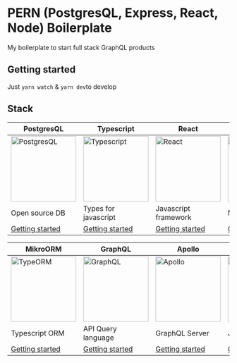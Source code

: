﻿# PERN (PostgresQL, Express, React, Node) Boilerplate
My boilerplate to start full stack GraphQL products 

## Getting started
Just `yarn watch` & `yarn dev`to develop

## Stack
| PostgresQL | Typescript | React | Express |
|--|--|--|--|
| <img src="https://upload.wikimedia.org/wikipedia/commons/2/29/Postgresql_elephant.svg" alt="PostgresQL" width="148" height="148"> | <img src="https://cdn.iconscout.com/icon/free/png-512/typescript-1174965.png" alt="Typescript" width="148" height="148"> | <img src="https://cdn.worldvectorlogo.com/logos/react.svg" alt="React" width="148" height="148"> | <img src="https://d2eip9sf3oo6c2.cloudfront.net/tags/images/000/000/359/square_256/expressjslogo.png" alt="Express" width="148" height="148"> |
|Open source DB|Types for javascript|Javascript framework|Minimal router|
| <a href="https://www.postgresql.org/docs/10/tutorial-install.html">Getting started</a> | <a href="https://www.typescriptlang.org/docs/handbook/typescript-in-5-minutes.html">Getting started</a> | <a href="https://reactjs.org/docs/getting-started.html">Getting started</a> | <a href="https://expressjs.com/en/starter/installing.html">Getting started</a> |

| MikroORM | GraphQL | Apollo | Node |
|--|--|--|--|
| <img src="https://avatars0.githubusercontent.com/u/54766168?s=280&v=4" alt="TypeORM" width="148" height="148"> | <img src="https://upload.wikimedia.org/wikipedia/commons/thumb/1/17/GraphQL_Logo.svg/1024px-GraphQL_Logo.svg.png" alt="GraphQL" width="148" height="148"> | <img src="https://seeklogo.com/images/A/apollo-logo-DC7DD3C444-seeklogo.com.png" alt="Apollo" width="148" height="148"> | <img src="https://seeklogo.com/images/N/nodejs-logo-FBE122E377-seeklogo.com.png" alt="Node Js" width="148" height="148"> |
|Typescript ORM|API Query language|GraphQL Server|Javascript Runtime|
| <a href="https://mikro-orm.io/docs/installation/">Getting started</a> | <a href="https://graphql.org/graphql-js/">Getting started</a> | <a href="https://www.apollographql.com/docs/apollo-server/getting-started/">Getting started</a> | <a href="https://nodejs.org/en/docs/guides/getting-started-guide/">Getting started</a> |
